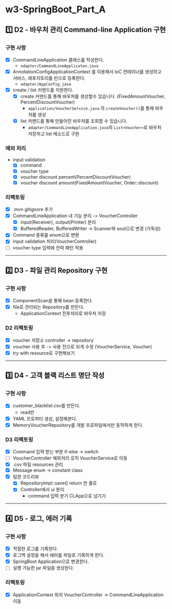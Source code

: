 # w3-SpringBoot_Part_A

## 1️⃣ D2 - 바우처 관리 Command-line Application 구현

### 구현 사항

- [x] CommandLineApplication 클래스를 작성한다.
    - `adapter/CommandLineApplicaton.java`
- [x] AnnotationConfigApplicationContext 를 이용해서 IoC 컨테이너를 생성하고 서비스, 레포지토리를 빈으로 등록한다.
    - `adapter/AppConfig.java`
- [x] create / list 커맨드를 지원한다.
    - [x] create 커맨드를 통해 바우처를 생성할수 있습니다. (FixedAmountVoucher, PercentDiscountVoucher)
        - `application/VoucherService.java` 의 `createVoucher()`를 통해 바우처를 생성
    - [x] list 커맨드를 통해 만들어진 바우처를 조회할 수 있습니다.
        - `adapter/CommandLineApplication.java`의 `List<Voucher>`로 바우처 저장하고 list 메소드로 구현

### 예외 처리

- input validation
  - [x] command
  - [x] voucher type
  - [x] voucher discount percent(PercentDiscountVoucher)
  - [x] voucher discount amount(FixedAmountVoucher, Order::discount)

### 리팩토링

- [x] .mvn gitignore 추가
- [x] CommandLineApplication 내 기능 분리 -> VoucherController
  - [x] input(Receiver), output(Printer) 분리
  - [x] BufferedReader, BufferedWriter -> Scanner와 sout으로 변경 (가독성)
- [x] Command 종류를 enum으로 변환
- [x] input validation 처리(VoucherController)
- [ ] voucher type 입력에 전략 패턴 적용

___

## 2️⃣ D3 - 파일 관리 Repository 구현

### 구현 사항

- [x] ComponentScan을 통해 bean 등록한다.
- [x] file로 관리되는 Repository를 만든다.
  - ApplicationContext 전후처리로 바우처 저장

### D2 리팩토링

- [x] voucher 저장소 controller -> repository
- [x] voucher 사용 후 -> 사용 전으로 되게 수정 (VoucherService, Voucher)
- [x] try with resource로 구현해보기

---

## 3️⃣ D4 - 고객 블랙 리스트 명단 작성

### 구현 사항

- [x] customer_blacklist.csv를 만든다.
  - read만
- [x] YAML 프로퍼티 생성, 설정해본다.
- [x] MemoryVoucherRepository를 개발 프로파일에서만 동작하게 한다.

### D3 리팩토링

- [x] Command 입력 받는 부분 if-else -> switch
- [ ] VoucherController 예외처리 로직 VoucherService로 이동
- [x] .csv 파일 resources 관리
- [x] Message enum -> constant class
- [x] 팀원 코드리뷰
  - [x] RepositoryImpl::save() return 한 줄로
  - [x] Controller에서 ui 분리
    - command 입력 분기 CLApp으로 넘기기

___

## 4️⃣ D5 - 로그, 에러 기록

### 구현 사항

- [x] 적절한 로그를 기록한다.
- [x] 로그백 설정을 해서 에러를 파일로 기록하게 한다.
- [x] SpringBoot Application으로 변경한다.
- [ ] 실행 가능한 jar 파일을 생성한다.

### 리팩토링

- [x] ApplicationContext 위치 VoucherController -> CommandLineApplication 이동
